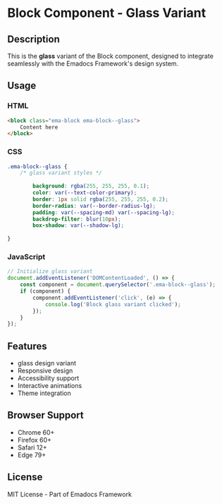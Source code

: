 # Block Component - Glass Variant

## Description
This is the **glass** variant of the Block component, designed to integrate seamlessly with the Emadocs Framework's design system.

## Usage

### HTML
```html
<block class="ema-block ema-block--glass">
    Content here
</block>
```

### CSS
```css
.ema-block--glass {
    /* glass variant styles */
    
        background: rgba(255, 255, 255, 0.1);
        color: var(--text-color-primary);
        border: 1px solid rgba(255, 255, 255, 0.2);
        border-radius: var(--border-radius-lg);
        padding: var(--spacing-md) var(--spacing-lg);
        backdrop-filter: blur(10px);
        box-shadow: var(--shadow-lg);
    
}
```

### JavaScript
```javascript
// Initialize glass variant
document.addEventListener('DOMContentLoaded', () => {
    const component = document.querySelector('.ema-block--glass');
    if (component) {
        component.addEventListener('click', (e) => {
            console.log('Block glass variant clicked');
        });
    }
});
```

## Features
- glass design variant
- Responsive design
- Accessibility support
- Interactive animations
- Theme integration

## Browser Support
- Chrome 60+
- Firefox 60+
- Safari 12+
- Edge 79+

## License
MIT License - Part of Emadocs Framework
